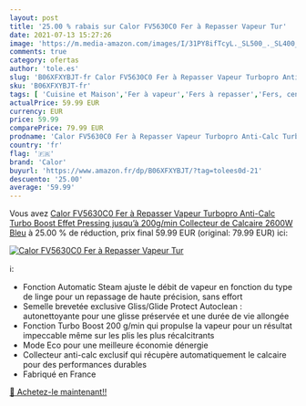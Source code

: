 ```yaml
---
layout: post
title: '25.00 % rabais sur Calor FV5630C0 Fer à Repasser Vapeur Tur'
date: 2021-07-13 15:27:26
image: 'https://m.media-amazon.com/images/I/31PY8ifTcyL._SL500_._SL400_.jpg'
comments: true
category: ofertas
author: 'tole.es'
slug: 'B06XFXYBJT-fr Calor FV5630C0 Fer à Repasser Vapeur Turbopro Anti-Calc...'
sku: 'B06XFXYBJT-fr'
tags: [ 'Cuisine et Maison','Fer à vapeur','Fers à repasser','Fers, centrales vapeur et accessoires','calor', ]
actualPrice: 59.99 EUR
currency: EUR
price: 59.99
comparePrice: 79.99 EUR
prodname: 'Calor FV5630C0 Fer à Repasser Vapeur Turbopro Anti-Calc Turbo Boost Effet Pressing jusqu’à 200g/min Collecteur de Calcaire 2600W Bleu'
country: 'fr'
flag: '🇫🇷'
brand: 'Calor'
buyurl: 'https://www.amazon.fr/dp/B06XFXYBJT/?tag=tolees0d-21'
descuento: '25.00'
average: '59.99'
---
```


Vous avez [Calor FV5630C0 Fer à Repasser Vapeur Turbopro Anti-Calc Turbo Boost Effet Pressing jusqu’à 200g/min Collecteur de Calcaire 2600W Bleu](https://www.amazon.fr/dp/B06XFXYBJT/?tag=tolees0d-21)  à  25.00 % de réduction, prix final  59.99 EUR (original: 79.99 EUR) ici:

[![Calor FV5630C0 Fer à Repasser Vapeur Tur](https://m.media-amazon.com/images/I/31PY8ifTcyL._SL500_._SL400_.jpg)](https://www.amazon.fr/dp/B06XFXYBJT/?tag=tolees0d-21)

ℹ️:

- Fonction Automatic Steam ajuste le débit de vapeur en fonction du type de linge pour un repassage de haute précision, sans effort
- Semelle brevetée exclusive Gliss/Glide Protect Autoclean : autonettoyante pour une glisse préservée et une durée de vie allongée
- Fonction Turbo Boost 200 g/min qui propulse la vapeur pour un résultat impeccable même sur les plis les plus récalcitrants
- Mode Eco pour une meilleure économie dénergie
- Collecteur anti-calc exclusif qui récupère automatiquement le calcaire pour des performances durables
- Fabriqué en France

[🛒 Achetez-le maintenant!!](https://www.amazon.fr/dp/B06XFXYBJT/?tag=tolees0d-21)
